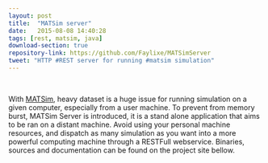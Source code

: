 ```yaml
---
layout: post
title:  "MATSim server"
date:   2015-08-08 14:40:28
tags: [rest, matsim, java]
download-section: true
repository-link: https://github.com/Faylixe/MATSimServer
tweet: "HTTP #REST server for running #matsim simulation"
---
```


<br>

With [MATSim](http://www.matsim.org), heavy dataset is a huge issue for running
simulation on a given computer, especially from a user machine. To prevent from
memory burst, MATSim Server is introduced, it is a stand alone application that
aims to be ran on a distant machine. Avoid using your personal machine resources,
and dispatch as many simulation as you want into a more powerful computing
machine through a RESTFull webservice. Binaries, sources and documentation can
be found on the project site bellow.
